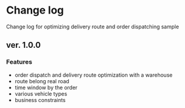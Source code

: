 # Change log
Change log for optimizing delivery route and order dispatching sample

## ver. 1.0.0
### Features
* order dispatch and delivery route optimization with a warehouse
* route belong real road
* time window by the order
* various vehicle types
* business constraints
